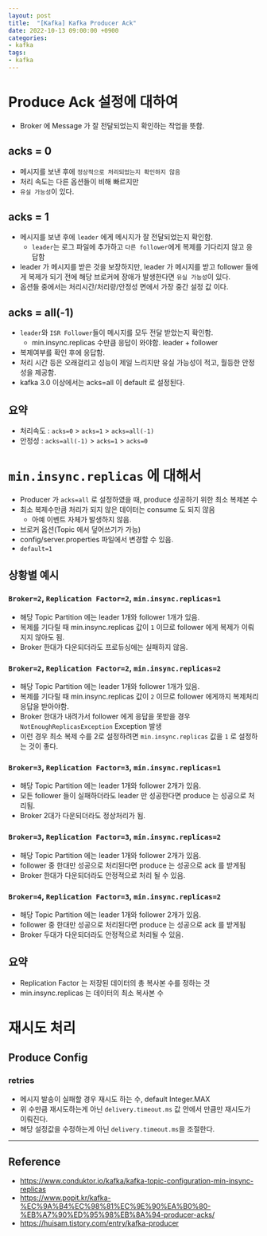 ```yaml
---
layout: post
title:  "[Kafka] Kafka Producer Ack"
date: 2022-10-13 09:00:00 +0900
categories:
- kafka
tags:
- kafka
---
```


# Produce Ack 설정에 대하여
- Broker 에 Message 가 잘 전달되었는지 확인하는 작업을 뜻함.

## acks = 0
- 메시지를 보낸 후에 `정상적으로 처리되었는지 확인하지 않음`
- 처리 속도는 다른 옵션들이 비해 빠르지만
- `유실 가능성`이 있다.

## acks = 1
- 메시지를 보낸 후에 `leader` 에게 메시지가 잘 전달되었는지 확인함.
  - `leader`는 로그 파일에 추가하고 `다른 follower`에게 복제를 기다리지 않고 응답함
- leader 가 메시지를 받은 것을 보장하지만, leader 가 메시지를 받고 follower 들에게 복제가 되기 전에 해당 브로커에 장애가 발생한다면 `유실 가능성`이 있다.
- 옵션들 중에서는 처리시간/처리량/안정성 면에서 가장 중간 설정 값 이다.

## acks = all(-1)
- `leader`와 `ISR Follower`들이 메시지를 모두 전달 받았는지 확인함.
  - min.insync.replicas 수만큼 응답이 와야함. leader + follower
- 복제여부를 확인 후에 응답함.
- 처리 시간 등은 오래걸리고 성능이 제일 느리지만 유실 가능성이 적고, 월등한 안정성을 제공함.
- kafka 3.0 이상에서는 acks=all 이 default 로 설정된다.

## 요약
- 처리속도 : `acks=0`  > `acks=1` > `acks=all(-1)`
- 안정성 : `acks=all(-1)` > `acks=1` > `acks=0`

# `min.insync.replicas` 에 대해서
- Producer 가 `acks=all` 로 설정하였을 때, produce 성공하기 위한 최소 복제본 수
- 최소 복제수만큼 처리가 되지 않은 데이터는 consume 도 되지 않음
  - 아예 이벤트 자체가 발생하지 않음.
- 브로커 옵션(Topic 에서 덮어쓰기가 가능)
- config/server.properties 파일에서 변경할 수 있음.
- `default=1`

## 상황별 예시
### `Broker=2`, `Replication Factor=2`, `min.insync.replicas=1`
- 해당 Topic Partition 에는 leader 1개와 follower 1개가 있음.
- 복제를 기다릴 때 min.insync.replicas 값이 `1` 이므로 follower 에게 복제가 이뤄지지 않아도 됨.
- Broker 한대가 다운되더라도 프로듀싱에는 실패하지 않음.

### `Broker=2`, `Replication Factor=2`, `min.insync.replicas=2`
- 해당 Topic Partition 에는 leader 1개와 follower 1개가 있음.
- 복제를 기다릴 때 min.insync.replicas 값이 `2` 이므로 follower 에게까지 복제처리 응답을 받아야함.
- Broker 한대가 내려가서 follower 에게 응답을 못받을 경우 `NotEnoughReplicasException` Exception 발생
- 이런 경우 최소 복제 수를 2로 설정하려면 `min.insync.replicas` 값을 `1` 로 설정하는 것이 좋다.

### `Broker=3`, `Replication Factor=3`, `min.insync.replicas=1`
- 해당 Topic Partition 에는 leader 1개와 follower 2개가 있음.
- 모든 follower 들이 실패하더라도 leader 만 성공한다면 produce 는 성공으로 처리됨.
- Broker 2대가 다운되더라도 정상처리가 됨.

### `Broker=3`, `Replication Factor=3`, `min.insync.replicas=2`
- 해당 Topic Partition 에는 leader 1개와 follower 2개가 있음.
- follower 중 한대만 성공으로 처리된다면 produce 는 성공으로 ack 를 받게됨
- Broker 한대가 다운되더라도 안정적으로 처리 될 수 있음.

### `Broker=4`, `Replication Factor=3`, `min.insync.replicas=2`
- 해당 Topic Partition 에는 leader 1개와 follower 2개가 있음.
- follower 중 한대만 성공으로 처리된다면 produce 는 성공으로 ack 를 받게됨
- Broker 두대가 다운되더라도 안정적으로 처리될 수 있음.

## 요약
- Replication Factor 는 저장된 데이터의 총 복사본 수를 정하는 것
- min.insync.replicas 는 데이터의 최소 복사본 수

# 재시도 처리

## Produce Config
### retries
- 메시지 발송이 실패할 경우 재시도 하는 수, default Integer.MAX
- 위 수만큼 재시도하는게 아닌 `delivery.timeout.ms` 값 안에서 만큼만 재시도가 이뤄진다.
- 해당 설정값을 수정하는게 아닌 `delivery.timeout.ms`을 조절한다.

---
## Reference
- https://www.conduktor.io/kafka/kafka-topic-configuration-min-insync-replicas
- https://www.popit.kr/kafka-%EC%9A%B4%EC%98%81%EC%9E%90%EA%B0%80-%EB%A7%90%ED%95%98%EB%8A%94-producer-acks/
- https://huisam.tistory.com/entry/kafka-producer